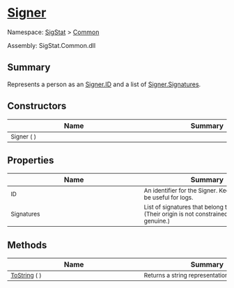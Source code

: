 # [Signer](./Signer.md)

Namespace: [SigStat]() > [Common](./README.md)

Assembly: SigStat.Common.dll

## Summary
Represents a person as an [Signer.ID](https://github.com/hargitomi97/sigstat/blob/master/docs/md/SigStat/Common/Signer.md) and a list of [Signer.Signatures](https://github.com/hargitomi97/sigstat/blob/master/docs/md/SigStat/Common/Signer.md).

## Constructors

| Name | Summary | 
| --- | --- | 
| <sub>Signer (  )</sub><div style="width: 290px">| <sub></sub><div style="width: 290px">| <br>


## Properties

| Name | Summary | 
| --- | --- | 
| <sub>ID</sub><div style="width: 290px">| <sub>An identifier for the Signer. Keep it unique to be useful for logs.</sub><div style="width: 290px">| <br>
| <sub>Signatures</sub><div style="width: 290px">| <sub>List of signatures that belong to the signer.  (Their origin is not constrained to be genuine.)</sub><div style="width: 290px">| <br>


## Methods

| Name | Summary | 
| --- | --- | 
| <sub>[ToString](./Methods/Signer-100663452.md) (  )</sub><div style="width: 290px">| <sub>Returns a string representation of a Signer</sub><div style="width: 290px">| <br>


